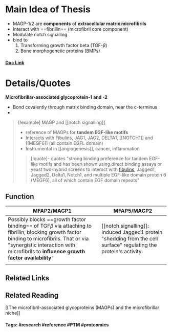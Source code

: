 # Main Idea of Thesis

- MAGP-1/2 are **components** of **extracellular matrix microfibrils**
- Interact with ==fibrillin== (microfibril core component)
- Modulate notch signalling
- bind to
	1. Transforming growth factor beta (TGF-$\beta$)
	2. Bone morphogenetic proteins (BMPs)
#### [Doc Link](https://www.sciencedirect.com/science/article/pii/S0945053X17304936)

# Details/Quotes

**Microfibrillar-associated glycoprotein-1 and -2**

- Bond covalently through matrix binding domain, near the c-terminus
- 

> [!example] MAGP and [[notch signalling]]
> - reference of MAGPs for **tandem EGF-like motifs**
> - Interacts with Fibulins, JAG1, JAG2, DELTA1, [[NOTCH1]] and [[MEGF6]] (all contain EGFL domain)
> - Instrumental in [[angiogenesis]], cancer, inflammation
> 
> >[!quote]- quotes
> > "strong binding preference for tandem EGF-like motifs and has been shown using direct binding assays or yeast two-hybrid screens to interact with [fibulins](https://www.sciencedirect.com/topics/biochemistry-genetics-and-molecular-biology/fibulin "Learn more about fibulins from ScienceDirect's AI-generated Topic Pages"), Jagged1, Jagged2, Delta1, Notch1, and multiple EGF-like domain protein 6 (MEGF6), all of which contain EGF domain repeats"

## Function 

| MFAP2/MAGP1                                                                                                                                                                                                                             | MFAP5/MAGP2                                                                                                       |
| --------------------------------------------------------------------------------------------------------------------------------------------------------------------------------------------------------------------------------------- | ----------------------------------------------------------------------------------------------------------------- |
| Possibly blocks ==growth factor binding== of TGF$\beta$ via attaching to fibrillin, blocking growth factor binding to microfibrils. That or via "synergistic interaction with microfibrils to **influence growth factor availability**" | [[notch signalling]]: Induced Jagged1 protein "shedding from the cell surface" regulating the protein's activity. |
|                                                                                                                                                                                                                                         |                                                                                                                   |


## Related Links

## Related Reading
[[The microfibril-associated glycoproteins (MAGPs) and the microfibrillar niche]]


#### Tags: #research #reference #PTM #proteomics 
